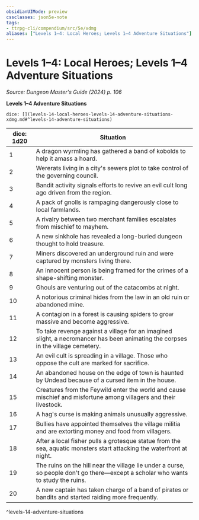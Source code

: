 ```yaml
---
obsidianUIMode: preview
cssclasses: json5e-note
tags:
- ttrpg-cli/compendium/src/5e/xdmg
aliases: ["Levels 1–4: Local Heroes; Levels 1–4 Adventure Situations"]
---
```

# Levels 1–4: Local Heroes; Levels 1–4 Adventure Situations
*Source: Dungeon Master's Guide (2024) p. 106* 

**Levels 1–4 Adventure Situations**

`dice: [](levels-14-local-heroes-levels-14-adventure-situations-xdmg.md#^levels-14-adventure-situations)`

| dice: 1d20 | Situation |
|------------|-----------|
| 1 | A dragon wyrmling has gathered a band of kobolds to help it amass a hoard. |
| 2 | Wererats living in a city's sewers plot to take control of the governing council. |
| 3 | Bandit activity signals efforts to revive an evil cult long ago driven from the region. |
| 4 | A pack of gnolls is rampaging dangerously close to local farmlands. |
| 5 | A rivalry between two merchant families escalates from mischief to mayhem. |
| 6 | A new sinkhole has revealed a long-buried dungeon thought to hold treasure. |
| 7 | Miners discovered an underground ruin and were captured by monsters living there. |
| 8 | An innocent person is being framed for the crimes of a shape-shifting monster. |
| 9 | Ghouls are venturing out of the catacombs at night. |
| 10 | A notorious criminal hides from the law in an old ruin or abandoned mine. |
| 11 | A contagion in a forest is causing spiders to grow massive and become aggressive. |
| 12 | To take revenge against a village for an imagined slight, a necromancer has been animating the corpses in the village cemetery. |
| 13 | An evil cult is spreading in a village. Those who oppose the cult are marked for sacrifice. |
| 14 | An abandoned house on the edge of town is haunted by Undead because of a cursed item in the house. |
| 15 | Creatures from the Feywild enter the world and cause mischief and misfortune among villagers and their livestock. |
| 16 | A hag's curse is making animals unusually aggressive. |
| 17 | Bullies have appointed themselves the village militia and are extorting money and food from villagers. |
| 18 | After a local fisher pulls a grotesque statue from the sea, aquatic monsters start attacking the waterfront at night. |
| 19 | The ruins on the hill near the village lie under a curse, so people don't go there—except a scholar who wants to study the ruins. |
| 20 | A new captain has taken charge of a band of pirates or bandits and started raiding more frequently. |
^levels-14-adventure-situations
